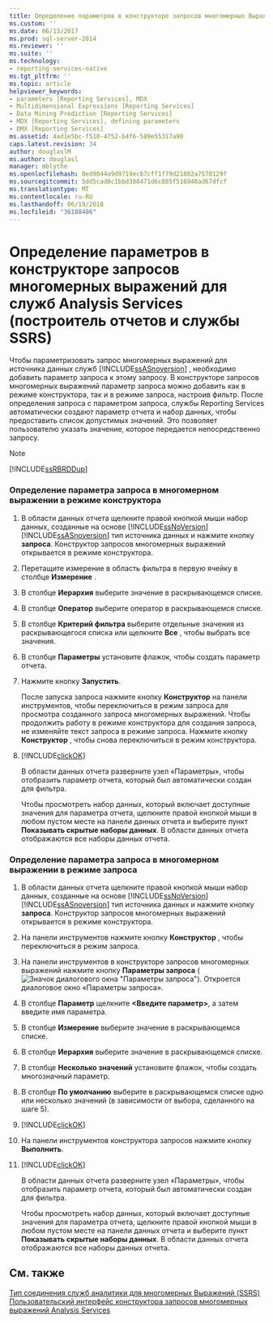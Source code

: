 ```yaml
---
title: Определение параметров в конструкторе запросов многомерных Выражений для служб Analysis Services (построитель отчетов и службы SSRS) | Документы Microsoft
ms.custom: ''
ms.date: 06/13/2017
ms.prod: sql-server-2014
ms.reviewer: ''
ms.suite: ''
ms.technology:
- reporting-services-native
ms.tgt_pltfrm: ''
ms.topic: article
helpviewer_keywords:
- parameters [Reporting Services], MDX
- Multidimensional Expressions [Reporting Services]
- Data Mining Prediction [Reporting Services]
- MDX [Reporting Services], defining parameters
- DMX [Reporting Services]
ms.assetid: 4ad1e5bc-f510-4752-b4f6-589e55317a90
caps.latest.revision: 34
author: douglaslM
ms.author: douglasl
manager: mblythe
ms.openlocfilehash: 0ed9044a9d9719ec67cff1f79d21882a7578129f
ms.sourcegitcommit: 5dd5cad0c1bbd308471d6c885f516948ad67dfcf
ms.translationtype: MT
ms.contentlocale: ru-RU
ms.lasthandoff: 06/19/2018
ms.locfileid: "36188406"
---
```

# <a name="define-parameters-in-the-mdx-query-designer-for-analysis-services-report-builder-and-ssrs"></a>Определение параметров в конструкторе запросов многомерных выражений для служб Analysis Services (построитель отчетов и службы SSRS)
  Чтобы параметризовать запрос многомерных выражений для источника данных служб [!INCLUDE[ssASnoversion](../../../includes/ssasnoversion-md.md)] , необходимо добавить параметр запроса к этому запросу. В конструкторе запросов многомерных выражений параметр запроса можно добавить как в режиме конструктора, так и в режиме запроса, настроив фильтр. После определения запроса с параметром запроса, службы Reporting Services автоматически создают параметр отчета и набор данных, чтобы предоставить список допустимых значений. Это позволяет пользователю указать значение, которое передается непосредственно запросу.  
  
> [!NOTE]  
>  [!INCLUDE[ssRBRDDup](../../includes/ssrbrddup-md.md)]  
  
### <a name="to-define-a-query-parameter-in-mdx-in-design-mode"></a>Определение параметра запроса в многомерном выражении в режиме конструктора  
  
1.  В области данных отчета щелкните правой кнопкой мыши набор данных, созданные на основе [!INCLUDE[ssNoVersion](../../../includes/ssnoversion-md.md)] [!INCLUDE[ssASnoversion](../../../includes/ssasnoversion-md.md)] тип источника данных и нажмите кнопку **запроса**. Конструктор запросов многомерных выражений открывается в режиме конструктора.  
  
2.  Перетащите измерение в область фильтра в первую ячейку в столбце **Измерение** .  
  
3.  В столбце **Иерархия** выберите значение в раскрывающемся списке.  
  
4.  В столбце **Оператор** выберите оператор в раскрывающемся списке.  
  
5.  В столбце **Критерий фильтра** выберите отдельные значения из раскрывающегося списка или щелкните **Все** , чтобы выбрать все значения.  
  
6.  В столбце **Параметры** установите флажок, чтобы создать параметр отчета.  
  
7.  Нажмите кнопку **Запустить**.  
  
     После запуска запроса нажмите кнопку **Конструктор** на панели инструментов, чтобы переключиться в режим запроса для просмотра созданного запроса многомерных выражений. Чтобы продолжить работу в режиме конструктора для создания запроса, не изменяйте текст запроса в режиме запроса. Нажмите кнопку **Конструктор** , чтобы снова переключиться в режим конструктора.  
  
8.  [!INCLUDE[clickOK](../../../includes/clickok-md.md)]  
  
     В области данных отчета разверните узел «Параметры», чтобы отобразить параметр отчета, который был автоматически создан для фильтра.  
  
     Чтобы просмотреть набор данных, который включает доступные значения для параметра отчета, щелкните правой кнопкой мыши в любом пустом месте на панели данных отчета и выберите пункт **Показывать скрытые наборы данных**. В области данных отчета отображаются все наборы данных отчета.  
  
### <a name="to-define-a-query-parameter-in-mdx-in-query-mode"></a>Определение параметра запроса в многомерном выражении в режиме запроса  
  
1.  В области данных отчета щелкните правой кнопкой мыши набор данных, созданные на основе [!INCLUDE[ssNoVersion](../../../includes/ssnoversion-md.md)] [!INCLUDE[ssASnoversion](../../../includes/ssasnoversion-md.md)] тип источника данных и нажмите кнопку **запроса**. Конструктор запросов многомерных выражений открывается в режиме конструктора.  
  
2.  На панели инструментов нажмите кнопку **Конструктор** , чтобы переключиться в режим запроса.  
  
3.  На панели инструментов в конструкторе запросов многомерных выражений нажмите кнопку **Параметры запроса** (![Значок диалогового окна "Параметры запроса"](../../analysis-services/media/iconqueryparameter.gif "Значок диалогового окно \"Параметры запроса\"")). Откроется диалоговое окно «Параметры запроса».  
  
4.  В столбце **Параметр** щелкните **\<Введите параметр>**, а затем введите имя параметра.  
  
5.  В столбце **Измерение** выберите значение в раскрывающемся списке.  
  
6.  В столбце **Иерархия** выберите значение в раскрывающемся списке.  
  
7.  В столбце **Несколько значений** установите флажок, чтобы создать многозначный параметр.  
  
8.  В столбце **По умолчанию** выберите в раскрывающемся списке одно или несколько значений (в зависимости от выбора, сделанного на шаге 5).  
  
9. [!INCLUDE[clickOK](../../../includes/clickok-md.md)]  
  
10. На панели инструментов конструктора запросов нажмите кнопку **Выполнить**.  
  
11. [!INCLUDE[clickOK](../../../includes/clickok-md.md)]  
  
     В области данных отчета разверните узел «Параметры», чтобы отобразить параметр отчета, который был автоматически создан для фильтра.  
  
     Чтобы просмотреть набор данных, который включает доступные значения для параметра отчета, щелкните правой кнопкой мыши в любом пустом месте на панели данных отчета и выберите пункт **Показывать скрытые наборы данных**. В области данных отчета отображаются все наборы данных отчета.  
  
## <a name="see-also"></a>См. также  
 [Тип соединения служб аналитики для многомерных Выражений &#40;SSRS&#41;](analysis-services-connection-type-for-mdx-ssrs.md)   
 [Пользовательский интерфейс конструктора запросов многомерных выражений Analysis Services](analysis-services-mdx-query-designer-user-interface.md)  
  
  